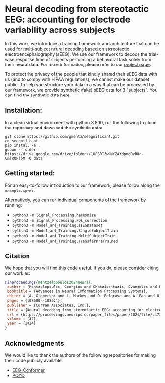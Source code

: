 # Neural decoding from stereotactic EEG: accounting for electrode variability across subjects

In this work, we introduce a training framework and architecture that can be used for multi-subject neural decoding
based on stereotactic electroencephalography (sEEG). We use our framework  to decode the trial-wise response time
of subjects performing a behavioral task solely from their neural data. For more information, please refer to our 
[project page](https://gmentz.github.io/seegnificant).

To protect the privacy of the people that kindly shared their sEEG data with us (and to compy with HIPAA regulations),
we cannot make our dataset public. To help you structure your data in a way that can be processed by our framework,
we provide synthetic (fake) sEEG data for 3 "subjects".  You can find the synthetic data 
[here](https://drive.google.com/drive/folders/1UFSRT3wGNYZAXdpndDyRHr-CmjRQPlbM?usp=sharing).

## Installation:

In a clean virtual environment with python 3.8.10, run the following to clone the repository and download the synthetic data:

```
git clone https://github.com/gmentz/seegnificant.git
cd seegnificant
pip install -e .
gdown --folder https://drive.google.com/drive/folders/1UFSRT3wGNYZAXdpndDyRHr-CmjRQPlbM -O data
```

## Getting started:

For an easy-to-follow introduction to our framework, please follow along the `example.ipynb`. 

Alternatively, you can run individual components of the framework by running:
- `python3 -m Signal_Processing.harmonize`
- `python3 -m Signal_Processing.FDR_correction`
- `python3 -m Model_and_Training.sEEGDataset`
- `python3 -m Model_and_Training.SingleSubjectTrain`
- `python3 -m Model_and_Training.MultiSubjectTrain`
- `python3 -m Model_and_Training.TransferPreTrained`

## Citation 

We hope that you will find this code useful. If you do, please consider citing our work as:

```bibtex
@inproceedings{mentzelopoulos2024neural,
 author = {Mentzelopoulos, Georgios and Chatzipantazis, Evangelos and Ramayya, Ashwin and Hedlund, Michelle and Buch, Vivek and Daniilidis, Kostas and Kording, Konrad and Vitale, Flavia},
 booktitle = {Advances in Neural Information Processing Systems},
 editor = {A. Globerson and L. Mackey and D. Belgrave and A. Fan and U. Paquet and J. Tomczak and C. Zhang},
 pages = {108600--108624},
 publisher = {Curran Associates, Inc.},
 title = {Neural decoding from stereotactic EEG: accounting for electrode variability across subjects},
 url = {https://proceedings.neurips.cc/paper_files/paper/2024/file/c473b9c8897f50203fa23570687c6b30-Paper-Conference.pdf},
 volume = {37},
 year = {2024}
}
```

## Acknowledgments
We would like to thank the authors of the following repositories for making their code publicly available.
- [EEG-Conformer](https://github.com/eeyhsong/EEG-Conformer)
- [POYO](https://github.com/neuro-galaxy/poyo)
